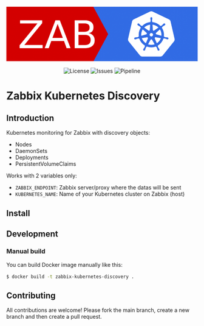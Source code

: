 ![](.github/assets/zabbix-kubernetes-discovery.png)

<p align="center">
  <a style="text-decoration:none" href="https://github.com/axians-acsp/zabbix-kubernetes-discovery/blob/main/LICENSE.md">
    <img alt="License" src="https://img.shields.io/github/license/axians-acsp/zabbix-kubernetes-discovery?logo=github&color=0&label=License&style=flat-square">
  </a>
  <a style="text-decoration:none" href="https://github.com/axians-acsp/zabbix-kubernetes-discovery/issues">
    <img alt="Issues" src="https://img.shields.io/github/issues/axians-acsp/zabbix-kubernetes-discovery?logo=github&color=0&label=Issues&style=flat-square">
  </a>
  <a style="text-decoration:none" href="https://github.com/axians-acsp/zabbix-kubernetes-discovery/actions/workflows/docker.yml">
    <img alt="Pipeline" src="https://img.shields.io/github/workflow/status/axians-acsp/zabbix-kubernetes-discovery/Build%20and%20publish%20Docker?logo=github&color=0&label=Pipeline&style=flat-square">
  </a>
</p>

# Zabbix Kubernetes Discovery

## Introduction

Kubernetes monitoring for Zabbix with discovery objects:

* Nodes
* DaemonSets
* Deployments
* PersistentVolumeClaims

Works with 2 variables only:

* `ZABBIX_ENDPOINT`: Zabbix server/proxy where the datas will be sent
* `KUBERNETES_NAME`: Name of your Kubernetes cluster on Zabbix (host)

## Install

## Development

### Manual build

You can build Docker image manually like this:

```bash
$ docker build -t zabbix-kubernetes-discovery .
```

## Contributing

All contributions are welcome! Please fork the main branch, create a new branch and then create a pull request.
